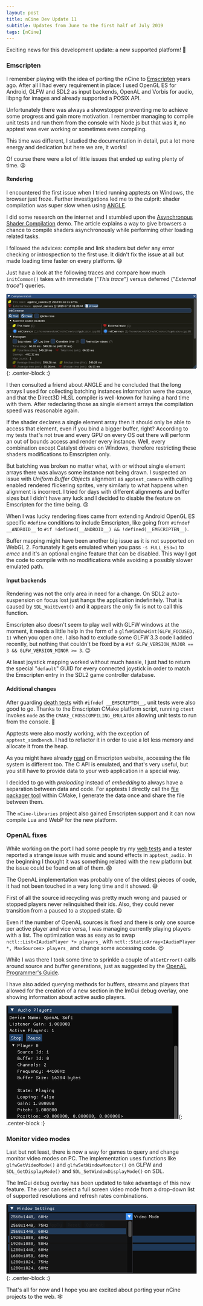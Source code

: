 ```yaml
---
layout: post
title: nCine Dev Update 11
subtitle: Updates from June to the first half of July 2019
tags: [nCine]
---
```


Exciting news for this development update: a new supported platform! :champagne:

### Emscripten

I remember playing with the idea of porting the nCine to [Emscripten](https://emscripten.org/) years ago.
After all I had every requirement in place: I used OpenGL ES for Android, GLFW and SDL2 as input backends, OpenAL and Vorbis for audio, libpng for images and already supported a POSIX API.

Unfortunately there was always a showstopper preventing me to achieve some progress and gain more motivation.
I remember managing to compile unit tests and run them from the console with Node.js but that was it, no apptest was ever working or sometimes even compiling.

This time was different, I studied the documentation in detail, put a lot more energy and dedication but here we are, it works!

Of course there were a lot of little issues that ended up eating plenty of time. :weary:

#### Rendering

I encountered the first issue when I tried running apptests on Windows, the browser just froze.
Further investigations led me to the culprit: shader compilation was super slow when using [ANGLE](http://angleproject.org).

I did some research on the internet and I stumbled upon the [Asynchronous Shader Compilation](http://toji.github.io/shader-perf/) demo.
The article explains a way to give browsers a chance to compile shaders asynchronously while performing other loading related tasks.

I followed the advices: compile and link shaders but defer any error checking or introspection to the first use.
It didn't fix the issue at all but made loading time faster on every platform. :sweat_smile:

Just have a look at the following traces and compare how much `initCommon()` takes with immediate ("_This trace_") versus deferred ("_External trace_") queries.

![Tracy_deferShaderQueries](/images/Tracy_deferShaderQueries.png "Tracy - deferShaderQueries"){: .center-block :}

I then consulted a friend about ANGLE and he concluded that the long arrays I used for collecting batching instances information were the cause, and that the Direct3D HLSL compiler is well-known for having a hard time with them.
After redeclaring those as single element arrays the compilation speed was reasonable again.

If the shader declares a single element array then it should only be able to access that element, even if you bind a bigger buffer, right? According to my tests that's not true and every GPU on every OS out there will perform an out of bounds access and render every instance.
Well, every combination except Catalyst drivers on Windows, therefore restricting these shaders modifications to Emscripten only.

But batching was broken no matter what, with or without single element arrays there was always some instance not being drawn.
I suspected an issue with _Uniform Buffer Objects_ alignment as `apptest_camera` with culling enabled rendered flickering sprites, very similarly to what happens when alignment is incorrect.
I tried for days with different alignments and buffer sizes but I didn't have any luck and I decided to disable the feature on Emscripten for the time being. :cry:

When I was lucky rendering fixes came from extending Android OpenGL ES specific `#define` conditions to include Emscripten, like going from `#ifndef __ANDROID__` to `#if !defined(__ANDROID__) && !defined(__EMSCRIPTEN__)`.

Buffer mapping might have been another big issue as it is not supported on WebGL 2. Fortunately it gets emulated when you pass `-s FULL_ES3=1` to *emcc* and it's an optional engine feature that can be disabled.
This way I got the code to compile with no modifications while avoiding a possibly slower emulated path.

#### Input backends

Rendering was not the only area in need for a change. On SDL2 auto-suspension on focus lost just hangs the application indefinitely. That is caused by `SDL_WaitEvent()` and it appears the only fix is not to call this function.

Emscripten also doesn't seem to play well with GLFW windows at the moment, it needs a little help in the form of a `glfwWindowHint(GLFW_FOCUSED, 1)` when you open one.
I also had to exclude some GLFW 3.3 code I added recently, but nothing that couldn't be fixed by a `#if GLFW_VERSION_MAJOR == 3 && GLFW_VERSION_MINOR >= 3`. :wink:

At least joystick mapping worked without much hassle, I just had to return the special "`default`" GUID for every connected joystick in order to match the Emscripten entry in the SDL2 game controller database.

#### Additional changes

After guarding [death tests](https://github.com/google/googletest/blob/master/googletest/docs/advanced.md#death-tests) with `#ifndef __EMSCRIPTEN__`, unit tests were also good to go. Thanks to the Emscripten CMake platform script, running `ctest` invokes `node` as the `CMAKE_CROSSCOMPILING_EMULATOR` allowing unit tests to run from the console. :muscle:

Apptests were also mostly working, with the exception of `apptest_simdbench`. I had to refactor it in order to use a lot less memory and allocate it from the heap.

As you might have already [read](https://emscripten.org/docs/porting/files/file_systems_overview.html) on Emscripten website, accessing the file system is different too.
The C API is emulated, and that's very useful, but you still have to provide data to your web application in a special way.

I decided to go with *preloading* instead of *embedding* to always have a separation between data and code.
For apptests I directly call the [file packager tool](https://emscripten.org/docs/porting/files/packaging_files.html#packaging-using-the-file-packager-tool) within CMake, I generate the data once and share the file between them.

The `nCine-libraries` project also gained Emscripten support and it can now compile Lua and WebP for the new platform.

### OpenAL fixes

While working on the port I had some people try my [web tests](https://ncine.github.io/web-tests/) and a tester reported a strange issue with music and sound effects in `apptest_audio`.
In the beginning I thought it was something related with the new platform but the issue could be found on all of them. :scream:

The OpenAL implementation was probably one of the oldest pieces of code, it had not been touched in a very long time and it showed. :sweat_smile:

First of all the source id recycling was pretty much wrong and paused or stopped players never relinquished their ids. Also, they could never transition from a paused to a stopped state. :weary:

Even if the number of OpenAL sources is fixed and there is only one source per active player and vice versa, I was managing currently playing players with a list.
The optimization was as easy as to swap `nctl::List<IAudioPlayer *> players_` with `nctl::StaticArray<IAudioPlayer *, MaxSources> players_` and change some accessing code. :wink:

While I was there I took some time to sprinkle a couple of `alGetError()` calls around source and buffer generations, just as suggested by the [OpenAL Programmer's Guide](https://www.openal.org/documentation/OpenAL_Programmers_Guide.pdf).

I have also added querying methods for buffers, streams and players that allowed for the creation of a new section in the ImGui debug overlay, one showing information about active audio players.

![ImGui_AudioPlayers](/images/ImGui_AudioPlayers.png "ImGui debug overlay - AudioPlayers"){: .center-block :}

### Monitor video modes

Last but not least, there is now a way for games to query and change monitor video modes on PC.
The implementation uses functions like `glfwGetVideoMode()` and `glfwSetWindowMonitor()` on GLFW and `SDL_GetDisplayMode()` and `SDL_SetWindowDisplayMode()` on SDL.

The ImGui debug overlay has been updated to take advantage of this new feature. The user can select a full screen video mode from a drop-down list of supported resolutions and refresh rates combinations.

![ImGui_WindowSettings](/images/ImGui_WindowSettings.png "ImGui debug overlay - WindowSettings"){: .center-block :}

That's all for now and I hope you are excited about porting your nCine projects to the web. :spider_web:
